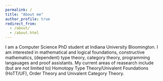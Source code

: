 ```yaml
---
permalink: /
title: "About me"
author_profile: true
redirect_from: 
  - /about/
  - /about.html
---
```


I am a Computer Science PhD student at Indiana University Bloomington. I am interested in mathematical and logical foundations, constructive mathematics, (dependent) type theory, category theory, programming langauages and proof assistants. My current areas of reasearch include (but are not limited to) Homotopy Type Theory/Univalent Foundations (HoTT/UF), Order Theory and Univalent Category Theory. 
